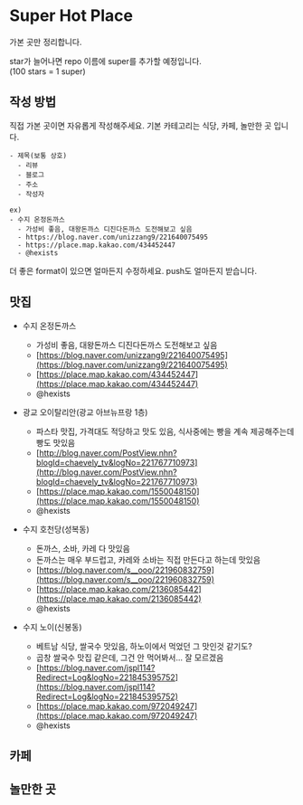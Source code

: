 # Super Hot Place

가본 곳만 정리합니다.

star가 늘어나면 repo 이름에 super를 추가할 예정입니다.    
(100 stars = 1 super)


## 작성 방법

직접 가본 곳이면 자유롭게 작성해주세요.
기본 카테고리는 식당, 카페, 놀만한 곳 입니다.

```
- 제목(보통 상호)
  - 리뷰
  - 블로그
  - 주소
  - 작성자

ex)
- 수지 온정돈까스
  - 가성비 좋음, 대왕돈까스 디진다돈까스 도전해보고 싶음
  - https://blog.naver.com/unizzang9/221640075495
  - https://place.map.kakao.com/434452447
  - @hexists
```

더 좋은 format이 있으면 얼마든지 수정하세요.
push도 얼마든지 받습니다. 


## 맛집

- 수지 온정돈까스
  - 가성비 좋음, 대왕돈까스 디진다돈까스 도전해보고 싶음
  - [https://blog.naver.com/unizzang9/221640075495](https://blog.naver.com/unizzang9/221640075495)
  - [https://place.map.kakao.com/434452447](https://place.map.kakao.com/434452447)
  - @hexists

- 광교 오이탈리안(광교 아브뉴프랑 1층)
  - 파스타 맛집, 가격대도 적당하고 맛도 있음, 식사중에는 빵을 계속 제공해주는데 빵도 맛있음
  - [http://blog.naver.com/PostView.nhn?blogId=chaevely_tv&logNo=221767710973](http://blog.naver.com/PostView.nhn?blogId=chaevely_tv&logNo=221767710973)
  - [https://place.map.kakao.com/1550048150](https://place.map.kakao.com/1550048150)
  - @hexists

- 수지 호천당(성복동)
  - 돈까스, 소바, 카레 다 맛있음
  - 돈까스는 매우 부드럽고, 카레와 소바는 직접 만든다고 하는데 맛있음
  - [https://blog.naver.com/s__ooo/221960832759](https://blog.naver.com/s__ooo/221960832759)
  - [https://place.map.kakao.com/2136085442](https://place.map.kakao.com/2136085442)
  - @hexists

- 수지 노이(신봉동)
  - 베트남 식당, 쌀국수 맛있음, 하노이에서 먹었던 그 맛인것 같기도?
  - 곱창 쌀국수 맛집 같은데, 그건 안 먹어봐서... 잘 모르겠음
  - [https://blog.naver.com/jspl114?Redirect=Log&logNo=221845395752](https://blog.naver.com/jspl114?Redirect=Log&logNo=221845395752)
  - [https://place.map.kakao.com/972049247](https://place.map.kakao.com/972049247)
  - @hexists


## 카페


## 놀만한 곳

